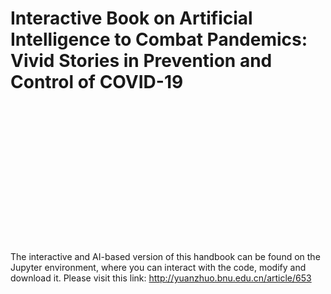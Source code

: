# Interactive Book on Artificial Intelligence to Combat Pandemics: Vivid Stories in Prevention and Control of COVID-19

<br>
<br>
<br>
<br>
<br>
<br>
<br>
<br>
<br>
<br>
<br>
<br>
<br>

The interactive and AI-based version of this handbook can be found on the Jupyter environment, where you can interact with the code, modify and download it. Please visit this link: <http://yuanzhuo.bnu.edu.cn/article/653>
